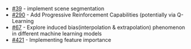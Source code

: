 - [#39](https://github.com/neurodata/ProgLearn/issues/39) - implement scene segmentation 
- [#290](https://github.com/neurodata/ProgLearn/issues/289) - Add Progressive Reinforcement Capabilities (potentially via Q-Learning
- [#67](https://github.com/neurodata/ProgLearn/issues/67) - Explore induced bias(interpolation & extrapolation) phenomenon in different machine learning models
- [#421](https://github.com/neurodata/ProgLearn/issues/421) - Implementing feature importance
